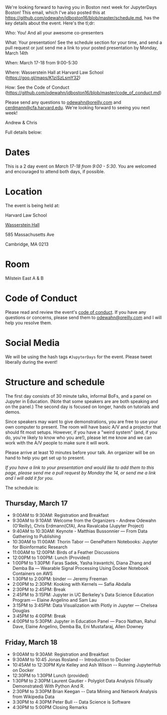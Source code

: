 We're looking forward to having you in Boston next week for JupyterDays Boston!  This email, which I've also posted this at https://github.com/odewahn/jdboston16/blob/master/schedule.md, has the key details about the event.  Here's the tl;dr:

Who: You!  And all your awesome co-presenters

What: Your presentation!  See the schedule section for your time, and send a pull request or just send me a link to your posted presentation by Monday, March 14th

When: March 17-18 from 9:00-5:30

Where: Wasserstein Hall at Harvard Law School (https://goo.gl/maps/K1ziSzLsmY32)

How: See the Code of Conduct (https://github.com/odewahn/jdboston16/blob/master/code_of_conduct.md)

Please send any questions to odewahn@oreilly.com and cerdmann@cfa.harvard.edu.  We're looking forward to seeing you next week!

Andrew & Chris


Full details below:

# Dates

This is a 2 day event on *March 17-18 from 9:00 - 5:30*.  You are welcomed and encouraged to attend both days, if possible.

# Location

The event is being held at:

Harvard Law School

[Wasserstein Hall](https://goo.gl/maps/K1ziSzLsmY32)

585 Massachusetts Ave

Cambridge, MA 0213

# Room

Milstein East A & B

# Code of Conduct

Please read and review the event's [code of conduct](code_of_conduct.md).  If you have any questions or concerns, please send them to odewahn@oreilly.com and I will help you resolve them.

# Social Media

We will be using the hash tags `#JupyterDays` for the event. Please tweet liberally during the event!

# Structure and schedule

The first day consists of 30 minute talks, informal BoFs, and a panel on Jupyter in Education.  (Note that some speakers are are both speaking and on the panel.)  The second day is focused on longer, hands on tutorials and demos.

Since speakers may want to give demonstrations, you are free to use your own computer to present.  The room will have basic A/V and a projector that should fit most setups.  However, if you have a "weird system" (and, if you do, you're likely to know who you are!), please let me know and we can work with the A/V people to make sure it will work.

Please arrive at least 10 minutes before your talk.  An organizer will be on hand to help you get set up to present.

*If you have a link to your presentation and would like to add them to this page, please send me a pull request by Monday the 14, or send me a link and I will add it for you.*

The schedule is:

## Thursday, March 17

* 9:00AM to 9:30AM:     Registration and Breakfast
* 9:30AM to 9:10AM:     Welcome from the Organizers - Andrew Odewahn (O'Reilly), Chris Erdmann(CfA), Ana Ravalcaba (Jupyter Project)
* 9:40AM to 10:30AM:    Keynote - Matthias Bussonnier — From Data Gathering to Publishing
* 10:30AM to 11:00AM:   Thorin Tabor — GenePattern Notebooks: Jupyter for Bioinformatic Research
* 11:00AM to 12:00PM:   Birds of a Feather Discussions
* 12:00PM to 1:00PM:    Lunch (Provided)
* 1:00PM to 1:30PM:     Faras Sadek, Yasha Iravantchi, Diana Zhang and Demba Ba — Wearable Signal Processing Using Docker Notebook Containers on AWS
* 1:30PM to 2:00PM:     binder — Jeremy Freeman
* 2:00PM to 2:30PM:     Kooking with Kernels — Safia Abdalla
* 2:30PM to 2:45PM:     Break
* 2:45PM to 3:15PM:      Jupyter in UC Berkeley's Data Science Education Program — Elaine Angelino and Sam Lau
* 3:15PM to 3:45PM:     Data Visualization with Plotly in Jupyter — Chelsea Douglas
* 3:45PM to 4:00PM:     Break
* 4:00PM to 5:30PM:     Jupyter in Education Panel — Paco Nathan, Rahul Dave, Elaine Angelino, Demba Ba, Eni Mustafaraj, Allen Downey

## Friday, March 18

* 9:00AM to 9:30AM:    Registration and Breakfast
* 9:30AM to 10:45	     Jonas Rosland -- Introduction to Docker
* 10:45AM to 12:30PM	 Kyle Kelley and Ash Wilson -- Running JupyterHub on Docker
* 12:30PM to 1:30PM	   Lunch (provided)
* 1:30PM	to 2:30PM	   Laurent Gautier -  Polyglot Data Analysis (Visually Demonstrated) With Python And R.
* 2:30PM to	3:30PM	   Brian Keegan -- Data Mining and Network Analysis from Wikipedia Data
* 3:30PM to 4:30PM	   Peter Bull -- Data Science is Software
* 4:30PM to 5:00PM	   Closing Remarks
